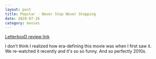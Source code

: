 ```yaml
---
layout: post
title: Popstar - Never Stop Never Stopping
date: 2020-07-26
category: movies
---
```

 
[LetterboxD review link](https://letterboxd.com/samarthbhaskar/film/popstar-never-stop-never-stopping/1/)

I don't think I realized how era-defining this movie was when I first saw it. We re-watched it recently and it's so so funny. And so perfectly 2010s.